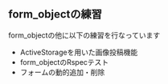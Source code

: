 ## form_objectの練習
form_objectの他に以下の練習を行なっています
- ActiveStorageを用いた画像投稿機能  
- form_objectのRspecテスト
- フォームの動的追加・削除  

